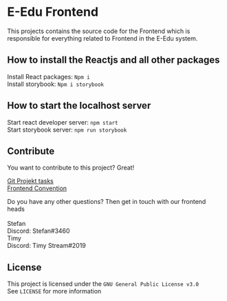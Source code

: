 # E-Edu Frontend

This projects contains the source code for the Frontend which is responsible for everything related to Frontend in the E-Edu system.

## How to install the Reactjs and all other packages
Install React packages:
```Npm i```<br/>
Install storybook:
```Npm i storybook```<br/>

## How to start the localhost server
Start react developer server:
```npm start```<br/>
Start storybook server:
```npm run storybook```<br/>

## Contribute

You want to contribute to this project? Great!

[Git Projekt tasks](https://github.com/E-Edu/frontend/projects/2)<br/>
[Frontend Convention](https://)<br/>

Do you have any other questions? 
Then get in touch with our frontend heads<br/><br/>
Stefan<br>
Discord: Stefan#3460<br/>
Timy<br/>
Discord: Timy Stream#2019
## License

This project is licensed under the `GNU General Public License v3.0`<br>
See `LICENSE` for more information